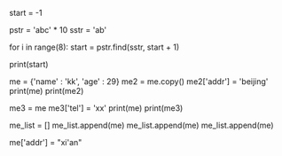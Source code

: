 
start = -1

pstr = 'abc' * 10
sstr = 'ab'

for i in range(8):
    start = pstr.find(sstr, start + 1)

print(start)



me = {'name' : 'kk', 'age' : 29}
me2 = me.copy()
me2['addr'] = 'beijing'
print(me)
print(me2)


me3 = me
me3['tel'] = 'xx'
print(me)
print(me3)


me_list = []
me_list.append(me)
me_list.append(me)
me_list.append(me)

me['addr'] = "xi'an"
